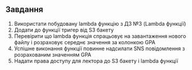 ## Завдання
1. Використати побудовану lambda функцію з ДЗ №3 (Lambda функції)
2. Додати до функції тригер від S3 бакету
3. Перевірити що lambda функція спрацьовує на завантаження нового файлу і розраховує середнє значення за колонкою GPA
4. Успішне виконання функції повинне надсилати SNS повідомлення з розрахованим значенням GPA
5. Надати права доступу для лектора до S3 бакету і lambda функції